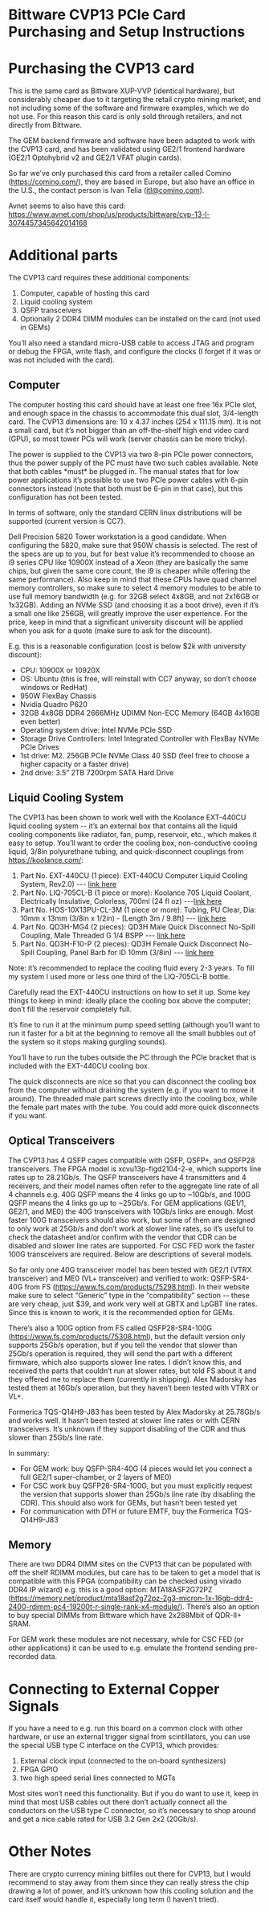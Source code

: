 ﻿
Bittware CVP13 PCIe Card Purchasing and Setup Instructions
=========================

Purchasing the CVP13 card
=========================

This is the same card as Bittware XUP-VVP (identical hardware), but considerably cheaper due to it targeting the retail crypto mining market, and not including some of the software and firmware examples, which we do not use. For this reason this card is only sold through retailers, and not directly from Bittware.

The GEM backend firmware and software have been adapted to work with the CVP13 card, and has been validated using GE2/1 frontend hardware (GE2/1 Optohybrid v2 and GE2/1 VFAT plugin cards).

So far we’ve only purchased this card from a retailer called Comino (https://comino.com/), they are based in Europe, but also have an office in the U.S., the contact person is Ivan Telia ([itl@comino.com](mailto:itl@comino.com)).

Avnet seems to also have this card: https://www.avnet.com/shop/us/products/bittware/cvp-13-l-3074457345642014168

Additional parts
================

The CVP13 card requires these additional components:

1.  Computer, capable of hosting this card
1.  Liquid cooling system
1.  QSFP transceivers
1.  Optionally 2 DDR4 DIMM modules can be installed on the card (not used in GEMs)

You’ll also need a standard micro-USB cable to access JTAG and program or debug the FPGA, write flash, and configure the clocks (I forget if it was or was not included with the card).

Computer
--------

The computer hosting this card should have at least one free 16x PCIe slot, and enough space in the chassis to accommodate this dual slot, 3/4-length card. The CVP13 dimensions are: 10 x 4.37 inches (254 x
111.15 mm). It is not a small card, but it’s not bigger than an off-the-shelf high end video card (GPU), so most tower PCs will work (server chassis can be more tricky).

The power is supplied to the CVP13 via two 8-pin PCIe power connectors, thus the power supply of the PC must have two such cables available. Note that both cables \*must\* be plugged in. The manual states that for low power applications it’s possible to use two PCIe power cables with 6-pin connectors instead (note that both must be 6-pin in that case),
but this configuration has not been tested.

In terms of software, only the standard CERN linux distributions will be supported (current version is CC7).

Dell Precision 5820 Tower workstation is a good candidate. When configuring the 5820, make sure that 950W chassis is selected. The rest of the specs are up to you, but for best value it’s recommended to choose an i9 series CPU like 10900X instead of a Xeon (they are basically the same chips, but given the same core count, the i9 is cheaper while offering the same performance). Also keep in mind that these CPUs have quad channel memory controllers, so make sure to select
4 memory modules to be able to use full memory bandwidth (e.g. for 32GB select 4x8GB, and not 2x16GB or 1x32GB). Adding an NVMe SSD (and choosing it as a boot drive), even if it’s a small one like 256GB, will greatly improve the user experience. For the price, keep in mind that a significant university discount will be applied when you ask for a quote
(make sure to ask for the discount).

E.g. this is a reasonable configuration (cost is below \$2k with university discount):
-   CPU: 10900X or 10920X
-   OS: Ubuntu (this is free, will reinstall with CC7 anyway, so don’t choose windows or RedHat)
-   950W FlexBay Chassis
-   Nvidia Quadro P620
-   32GB 4x8GB DDR4 2666MHz UDIMM Non-ECC Memory (64GB 4x16GB even better)
-   Operating system drive: Intel NVMe PCIe SSD
-   Storage Drive Controllers: Intel Integrated Controller with FlexBay NVMe PCIe Drives
-   1st drive: M2. 256GB PCIe NVMe Class 40 SSD (feel free to choose a higher capacity or a faster drive)
-   2nd drive: 3.5” 2TB 7200rpm SATA Hard Drive

Liquid Cooling System
---------------------

The CVP13 has been shown to work well with the Koolance EXT-440CU liquid cooling system -- it’s an external box that contains all the liquid cooling components like radiator, fan, pump, reservoir, etc., which makes it easy to setup. You’ll want to order the cooling box, non-conductive cooling liquid, 3/8in polyurethane tubing, and quick-disconnect couplings from
https://koolance.com/:

1.  Part No. EXT-440CU (1 piece):  EXT-440CU Computer Liquid Cooling System, Rev2.0) --- [link
    here](https://koolance.com/ext-440cu-liquid-cooling-system-copper&sa=D&source=editors&ust=1615902880916000&usg=AOvVaw01B77ly_AVGfQ45H6m9yLO)
1.  Part No. LIQ-705CL-B (1 piece or more):  Koolance 705 Liquid Coolant, Electrically Insulative, Colorless, 700ml (24 fl oz) ---[link here](https://koolance.com/liq-705-liquid-coolant-bottle-low-conductivity-700ml-clear&sa=D&source=editors&ust=1615902880917000&usg=AOvVaw2rFiTBjBduhjqSiRXb_n9Q)
1.  Part No. HOS-10X13PU-CL-3M (1 piece or more):  Tubing, PU Clear, Dia: 10mm x 13mm (3/8in x 1/2in) - [Length 3m / 9.8ft] --- [link here](https://koolance.com/tubing-clear-pu-10mm-x-13mm-3-8in-x-1-2in-3m&sa=D&source=editors&ust=1615902880917000&usg=AOvVaw1T64NYdGlkx_EVUXVF1e5I)
1.  Part No. QD3H-MG4 (2 pieces):  QD3H Male Quick Disconnect No-Spill Coupling, Male Threaded G 1/4 BSPP --- [link
    here](https://koolance.com/qd3h-mg4-quick-disconnect-no-spill-coupling-male-threaded-g-1-4&sa=D&source=editors&ust=1615902880917000&usg=AOvVaw0Z_U_bdDRby6TZfg911-r1)
1.  Part No. QD3H-F10-P (2 pieces): QD3H Female Quick Disconnect No-Spill Coupling, Panel Barb for ID 10mm (3/8in) --- [link here](https://koolance.com/quick-disconnect-no-spill-coupling-female-panel-barb-for-id-10mm-3-8in-qd3h-f10-p&sa=D&source=editors&ust=1615902880918000&usg=AOvVaw17Asx4CSL0OJOJwFLu8KYk)

Note: it’s recommended to replace the cooling fluid every 2-3 years. To fill my system I used more or less one third of the LIQ-705CL-B bottle.

Carefully read the EXT-440CU instructions on how to set it up. Some key things to keep in mind: ideally place the cooling box above the computer; don’t fill the reservoir completely full.

It’s fine to run it at the minimum pump speed setting (although you’ll want to run it faster for a bit at the beginning to remove all the small bubbles out of the system so it stops making gurgling sounds).

You’ll have to run the tubes outside the PC through the PCIe bracket that is included with the EXT-440CU cooling box.

The quick disconnects are nice so that you can disconnect the cooling box from the computer without draining the system (e.g. if you want to move it around). The threaded male part screws directly into the cooling box, while the female part mates with the tube. You could add more quick disconnects if you want.

Optical Transceivers
--------------------

The CVP13 has 4 QSFP cages compatible with QSFP, QSFP+, and QSFP28 transceivers. The FPGA model is xcvu13p-figd2104-2-e, which supports line rates up to 28.21Gb/s. The QSFP transceivers have 4 transmitters and 4 receivers, and their model names often refer to the aggregate line rate of all 4 channels e.g. 40G QSFP means the 4 links go up to
\~10Gb/s, and 100G QSFP means the 4 links go up to \~25Gb/s. For GEM applications (GE1/1, GE2/1, and ME0) the 40G transceivers with 10Gb/s links are enough. Most faster 100G transceivers should also work, but some of them are designed to only work at 25Gb/s and don’t work at slower line rates, so it’s useful to check the datasheet and/or confirm
with the vendor that CDR can be disabled and slower line rates are supported. For CSC FED work the faster 100G transceivers are required. Below are descriptions of several models.

So far only one 40G transceiver model has been tested with GE2/1 (VTRX transceiver) and ME0 (VL+ transceiver) and verified to work: QSFP-SR4-40G from FS (https://www.fs.com/products/75298.html).
In their website make sure to select “Generic” type in the “compatibility” section -- these are very cheap, just \$39, and work very well at GBTX and LpGBT line rates. Since this is known to work, it is the recommended option for GEMs.

There’s also a 100G option from FS called QSFP28-SR4-100G (https://www.fs.com/products/75308.html), but the default version only supports 25Gb/s operation, but if you tell the vendor that slower than 25Gb/s operation is required, they will send the part with a different firmware, which also supports slower line rates. I didn’t know this, and received the parts that couldn’t run at slower rates, but told FS about it and they offered me to replace them (currently in shipping). Alex Madorsky has tested them at 16Gb/s operation, but they haven’t been tested with VTRX or VL+.

Formerica TQS-Q14H9-J83 has been tested by Alex Madorsky at 25.78Gb/s and works well. It hasn’t been tested at slower line rates or with CERN transceivers. It’s unknown if they support disabling of the CDR and thus slower than 25Gb/s line rate.

In summary:
-   For GEM work: buy QSFP-SR4-40G (4 pieces would let you connect a full GE2/1 super-chamber, or 2 layers of ME0)
-   For CSC work buy QSFP28-SR4-100G, but you must explicitly request the version that supports slower than 25Gb/s line rate (by disabling the CDR). This should also work for GEMs, but hasn’t been tested yet
-   For communication with DTH or future EMTF, buy the Formerica TQS-Q14H9-J83

Memory
------

There are two DDR4 DIMM sites on the CVP13 that can be populated with off the shelf RDIMM modules, but care has to be taken to get a model that is compatible with this FPGA (compatibility can be checked using vivado DDR4 IP wizard) e.g. this is a good option: MTA18ASF2G72PZ (https://memory.net/product/mta18asf2g72pz-2g3-micron-1x-16gb-ddr4-2400-rdimm-pc4-19200t-r-single-rank-x4-module/).
There’s also an option to buy special DIMMs from Bittware which have 2x288Mbit of QDR-II+ SRAM.

For GEM work these modules are not necessary, while for CSC FED (or other applications) it can be used to e.g. emulate the frontend sending pre-recorded data.

Connecting to External Copper Signals
=====================================

If you have a need to e.g. run this board on a common clock with other hardware, or use an external trigger signal from scintillators, you can use the special USB type C interface on the CVP13, which provides:

1.  External clock input (connected to the on-board synthesizers)
1.  FPGA GPIO
1.  two high speed serial lines connected to MGTs

Most sites won’t need this functionality. But if you do want to use it, keep in mind that most USB cables out there don’t actually connect all the conductors on the USB type C connector, so it’s necessary to shop around and get a nice cable rated for USB 3.2 Gen 2x2 (20Gb/s).

Other Notes
===========

There are crypto currency mining bitfiles out there for CVP13, but I would recommend to stay away from them since they can really stress the chip drawing a lot of power, and it’s unknown how this cooling solution and the card itself would handle it, especially long term (I haven’t tried).
